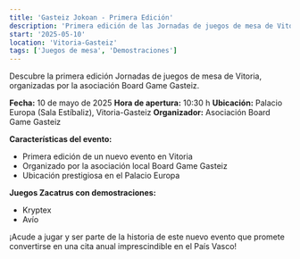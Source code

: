 ```yaml
---
title: 'Gasteiz Jokoan - Primera Edición'
description: 'Primera edición de las Jornadas de juegos de mesa de Vitoria organizadas por Board Game Gasteiz.'
start: '2025-05-10'
location: 'Vitoria-Gasteiz'
tags: ['Juegos de mesa', 'Demostraciones']
---
```


Descubre la primera edición Jornadas de juegos de mesa de Vitoria, organizadas por la asociación Board Game Gasteiz.

**Fecha:** 10 de mayo de 2025
**Hora de apertura:** 10:30 h
**Ubicación:** Palacio Europa (Sala Estíbaliz), Vitoria-Gasteiz
**Organizador:** Asociación Board Game Gasteiz

**Características del evento:**
- Primera edición de un nuevo evento en Vitoria
- Organizado por la asociación local Board Game Gasteiz
- Ubicación prestigiosa en el Palacio Europa

**Juegos Zacatrus con demostraciones:**
- Kryptex
- Avío

¡Acude a jugar y ser parte de la historia de este nuevo evento que promete convertirse en una cita anual imprescindible en el País Vasco!
